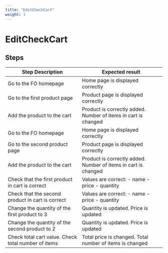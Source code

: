 ```yaml
---
title: "EditCheckCart"
weight: 1
---
```


# EditCheckCart
## Steps
| Step Description | Expected result |
| ----- | ----- |
| Go to the FO homepage | Home page is displayed correctly |
| Go to the first product page | Product page is displayed correctly |
| Add the product to the cart | Product is correctly added. Number of items in cart is changed |
| Go to the FO homepage | Home page is displayed correctly |
| Go to the second product page | Product page is displayed correctly |
| Add the product to the cart | Product is correctly added. Number of items in cart is changed |
| Check that the first product in cart is correct | Values are correct: - name - price - quantity |
| Check that the second product in cart is correct | Values are correct: - name - price - quantity |
| Change the quantity of the first product to 3 | Quantity is updated. Price is updated |
| Change the quantity of the second product to 2 | Quantity is updated. Price is updated |
| Check total cart value. Check total number of items | Total price is changed. Total number of items is changed |
